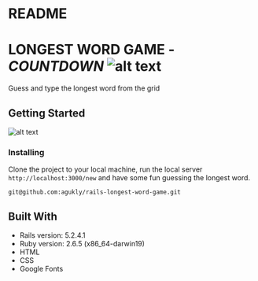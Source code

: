 # README

# LONGEST WORD GAME - *COUNTDOWN* ![alt text](https://github.com/agukly/rails-longest-word-game/blob/master/images/writing_gif.gif?raw=true)
Guess and type the longest word from the grid

## Getting Started

![alt text](https://github.com/agukly/rails-longest-word-game/blob/master/images/sample.png?raw=true)

### Installing
Clone the project to your local machine, run the local server `http://localhost:3000/new` and have some fun guessing the longest word.

`git@github.com:agukly/rails-longest-word-game.git`

## Built With

- Rails version: 5.2.4.1
- Ruby version: 2.6.5 (x86_64-darwin19)
- HTML
- CSS
- Google Fonts
